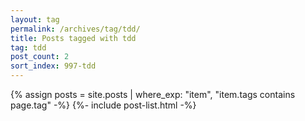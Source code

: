 ```yaml
---
layout: tag
permalink: /archives/tag/tdd/
title: Posts tagged with tdd
tag: tdd
post_count: 2
sort_index: 997-tdd
---
```

{% assign posts = site.posts | where_exp: "item", "item.tags contains page.tag" -%}
{%- include post-list.html -%}
